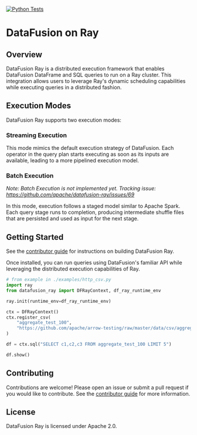 <!---
  Licensed to the Apache Software Foundation (ASF) under one
  or more contributor license agreements.  See the NOTICE file
  distributed with this work for additional information
  regarding copyright ownership.  The ASF licenses this file
  to you under the Apache License, Version 2.0 (the
  "License"); you may not use this file except in compliance
  with the License.  You may obtain a copy of the License at

    http://www.apache.org/licenses/LICENSE-2.0

  Unless required by applicable law or agreed to in writing,
  software distributed under the License is distributed on an
  "AS IS" BASIS, WITHOUT WARRANTIES OR CONDITIONS OF ANY
  KIND, either express or implied.  See the License for the
  specific language governing permissions and limitations
  under the License.
-->

[![Python Tests](https://github.com/robtandy/datafusion-ray/actions/workflows/main.yml/badge.svg)](https://github.com/robtandy/datafusion-ray/actions/workflows/main.yml)

# DataFusion on Ray

## Overview

DataFusion Ray is a distributed execution framework that enables DataFusion DataFrame and SQL queries to run on a
Ray cluster. This integration allows users to leverage Ray's dynamic scheduling capabilities while executing
queries in a distributed fashion.

## Execution Modes

DataFusion Ray supports two execution modes:

### Streaming Execution

This mode mimics the default execution strategy of DataFusion. Each operator in the query plan starts executing
as soon as its inputs are available, leading to a more pipelined execution model.

### Batch Execution

_Note: Batch Execution is not implemented yet. Tracking issue: <https://github.com/apache/datafusion-ray/issues/69>_

In this mode, execution follows a staged model similar to Apache Spark. Each query stage runs to completion, producing
intermediate shuffle files that are persisted and used as input for the next stage.

## Getting Started

See the [contributor guide] for instructions on building DataFusion Ray.

Once installed, you can run queries using DataFusion's familiar API while leveraging the distributed execution
capabilities of Ray.

```python
# from example in ./examples/http_csv.py
import ray
from datafusion_ray import DFRayContext, df_ray_runtime_env

ray.init(runtime_env=df_ray_runtime_env)

ctx = DFRayContext()
ctx.register_csv(
    "aggregate_test_100",
    "https://github.com/apache/arrow-testing/raw/master/data/csv/aggregate_test_100.csv",
)

df = ctx.sql("SELECT c1,c2,c3 FROM aggregate_test_100 LIMIT 5")

df.show()
```

## Contributing

Contributions are welcome! Please open an issue or submit a pull request if you would like to contribute. See the
[contributor guide] for more information.

## License

DataFusion Ray is licensed under Apache 2.0.

[contributor guide]: docs/contributing.md
